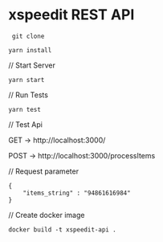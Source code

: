 # xspeedit REST API

```
 git clone 
```


```
yarn install 
```


// Start Server
```
yarn start  
```

// Run Tests
```
yarn test 
```

// Test Api

GET -> http://localhost:3000/


POST -> http://localhost:3000/processItems

// Request parameter
```
{
    "items_string" : "94861616984"
} 
```
// Create docker image
```
docker build -t xspeedit-api .
```
